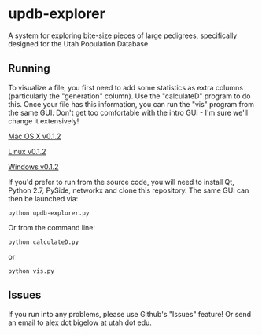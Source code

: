 updb-explorer
=============
A system for exploring bite-size pieces of large pedigrees, specifically designed for the Utah Population Database

Running
-------
To visualize a file, you first need to add some statistics as extra columns (particularly the "generation" column). Use the "calculateD" program to do this. Once your file has this information, you can run the "vis" program from the same GUI. Don't get too comfortable with the intro GUI - I'm sure we'll change it extensively!

[Mac OS X v0.1.2](http://sci.utah.edu/~abigelow/Downloads/updb-explorer/Mac/updb-explorer_0.1.2.dmg)

[Linux v0.1.2](http://sci.utah.edu/~abigelow/Downloads/updb-explorer/Linux/updb-explorer_0.1.2.tar.gz)

[Windows v0.1.2](http://sci.utah.edu/~abigelow/Downloads/updb-explorer/Windows/updb-explorer_0.1.2.zip)

If you'd prefer to run from the source code, you will need to install Qt, Python 2.7, PySide, networkx and clone this repository. The same GUI can then be launched via:

	python updb-explorer.py

Or from the command line:

	python calculateD.py

or

	python vis.py

Issues
------
If you run into any problems, please use Github's "Issues" feature! Or send an email to alex dot bigelow at utah dot edu.